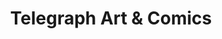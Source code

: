 ---
title: "Telegraph Art & Comics"
url: /charlottesville/telegraph-art-and-comics-4th-street-northeast/
shop: books
---